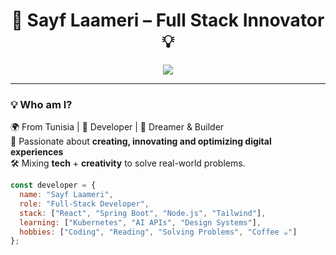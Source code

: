<h1 align="center">🚀 Sayf Laameri – Full Stack Innovator 💡</h1>

<p align="center">
  <img src="https://readme-typing-svg.herokuapp.com?font=Fira+Code&size=22&pause=1000&center=true&vCenter=true&color=00FFFF&width=435&lines=Full+Stack+Dev+%7C+React+%7C+Spring+Boot+%7C+Node.js;Always+learning+and+building+cool+things+%F0%9F%A4%AA;Clean+Code+%7C+DevOps+%7C+Innovation+Mindset" />
</p>

---

### 💡 Who am I?

🌍 From Tunisia | 💼 Developer | 🔭 Dreamer & Builder  
🧠 Passionate about **creating, innovating and optimizing digital experiences**  
🛠️ Mixing **tech** + **creativity** to solve real-world problems.

```javascript
const developer = {
  name: "Sayf Laameri",
  role: "Full-Stack Developer",
  stack: ["React", "Spring Boot", "Node.js", "Tailwind"],
  learning: ["Kubernetes", "AI APIs", "Design Systems"],
  hobbies: ["Coding", "Reading", "Solving Problems", "Coffee ☕"]
};
